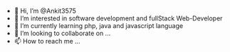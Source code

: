 - 👋 Hi, I’m @Ankit3575
- 👀 I’m interested in software development and fullStack Web-Developer
- 🌱 I’m currently learning php, java and javascript  language 
- 💞️ I’m looking to collaborate on ...
- 📫 How to reach me ...

<!---
Ankit3575/Ankit3575 is a ✨ special ✨ repository because its `README.md` (this file) appears on your GitHub profile.
You can click the Preview link to take a look at your changes.
--->
